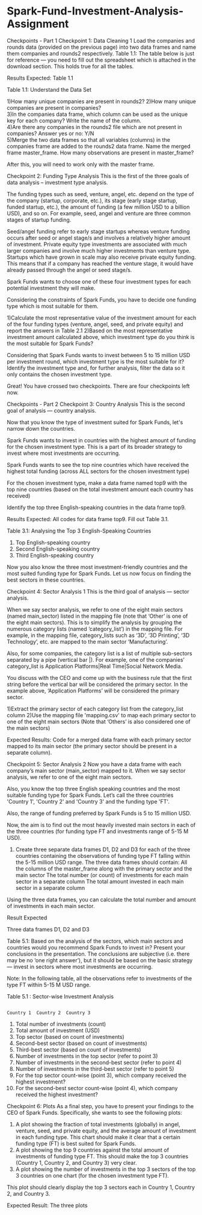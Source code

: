 # Spark-Fund-Investment-Analysis-Assignment

Checkpoints - Part 1
Checkpoint 1: Data Cleaning 1
Load the companies and rounds data (provided on the previous page) into two data frames and name them companies and rounds2 respectively.
Table 1.1: The table below is just for reference — you need to fill out the spreadsheet which is attached in the download section. This holds true for all the tables.
 

Results Expected: Table 1.1

 Table 1.1: Understand the Data Set 

1)How many unique companies are present in rounds2?	
2)How many unique companies are present in companies?	                       
3)In the companies data frame, which column can be used as the unique key for each company? Write the name of the column.	 
4)Are there any companies in the rounds2 file which are not present in companies? Answer yes or no: Y/N	 
5)Merge the two data frames so that all variables (columns) in the companies frame are added to the rounds2 data frame. Name the merged frame master_frame. How many observations are present in master_frame?

 
 

After this, you will need to work only with the master frame.

 

Checkpoint 2: Funding Type Analysis
This is the first of the three goals of data analysis – investment type analysis.

 

The funding types such as seed, venture, angel, etc. depend on the type of the company (startup, corporate, etc.), its stage (early stage startup, funded startup, etc.), the amount of funding (a few million USD to a billion USD), and so on. For example, seed, angel and venture are three common stages of startup funding.

Seed/angel funding refer to early stage startups whereas venture funding occurs after seed or angel stage/s and involves a relatively higher amount of investment.
Private equity type investments are associated with much larger companies and involve much higher investments than venture type. Startups which have grown in scale may also receive private equity funding. This means that if a company has reached the venture stage, it would have already passed through the angel or seed stage/s.
 

Spark Funds wants to choose one of these four investment types for each potential investment they will make.

 

Considering the constraints of Spark Funds, you have to decide one funding type which is most suitable for them.

1)Calculate the most representative value of the investment amount for each of the four funding types (venture, angel, seed, and private equity) and report the answers in Table 2.1
2)Based on the most representative investment amount calculated above, which investment type do you think is the most suitable for Spark Funds?

 

Considering that Spark Funds wants to invest between 5 to 15 million USD per investment round, which investment type is the most suitable for it? Identify the investment type and, for further analysis, filter the data so it only contains the chosen investment type.

 

Great! You have crossed two checkpoints. There are four checkpoints left now.

Checkpoints - Part 2
Checkpoint 3: Country Analysis
This is the second goal of analysis — country analysis.

 

Now that you know the type of investment suited for Spark Funds, let's narrow down the countries.

 

Spark Funds wants to invest in countries with the highest amount of funding for the chosen investment type. This is a part of its broader strategy to invest where most investments are occurring.

 

Spark Funds wants to see the top nine countries which have received the highest total funding (across ALL sectors for the chosen investment type)

For the chosen investment type, make a data frame named top9 with the top nine countries (based on the total investment amount each country has received)

 

Identify the top three English-speaking countries in the data frame top9.

 

Results Expected: All codes for data frame top9. Fill out Table 3.1.

 

Table 3.1: Analysing the Top 3 English-Speaking Countries

 1. Top English-speaking country	              
 2. Second English-speaking country	 
 3. Third English-speaking country	 
 

Now you also know the three most investment-friendly countries and the most suited funding type for Spark Funds. Let us now focus on finding the best sectors in these countries.

 

Checkpoint 4: Sector Analysis 1
This is the third goal of analysis — sector analysis.

 

When we say sector analysis, we refer to one of the eight main sectors (named main_sector) listed in the mapping file (note that ‘Other’ is one of the eight main sectors). This is to simplify the analysis by grouping the numerous category lists (named ‘category_list’) in the mapping file. For example, in the mapping file, category_lists such as ‘3D’, ‘3D Printing’, ‘3D Technology’, etc. are mapped to the main sector ‘Manufacturing’.

 

Also, for some companies, the category list is a list of multiple sub-sectors separated by a pipe (vertical bar |). For example, one of the companies’ category_list is Application Platforms|Real Time|Social Network Media.

 

You discuss with the CEO and come up with the business rule that the first string before the vertical bar will be considered the primary sector. In the example above, ‘Application Platforms’ will be considered the primary sector.

1)Extract the primary sector of each category list from the category_list column
2)Use the mapping file 'mapping.csv' to map each primary sector to one of the eight main sectors (Note that ‘Others’ is also considered one of the main sectors)

Expected Results: Code for a merged data frame with each primary sector mapped to its main sector (the primary sector should be present in a separate column).

 

Checkpoint 5: Sector Analysis 2
Now you have a data frame with each company’s main sector (main_sector) mapped to it. When we say sector analysis, we refer to one of the eight main sectors.

 

Also, you know the top three English speaking countries and the most suitable funding type for Spark Funds. Let’s call the three countries 'Country 1', 'Country 2' and 'Country 3' and the funding type 'FT'.

 

Also, the range of funding preferred by Spark Funds is 5 to 15 million USD.

 

Now, the aim is to find out the most heavily invested main sectors in each of the three countries (for funding type FT and investments range of 5-15 M USD).

1. Create three separate data frames D1, D2 and D3 for each of the three countries containing the observations of funding type FT falling within the 5-15 million USD range. The three data frames should contain:
    All the columns of the master_frame along with the primary sector and the main sector
    The total number (or count) of investments for each main sector in a separate column
    The total amount invested in each main sector in a separate column

Using the three data frames, you can calculate the total number and amount of investments in each main sector.

 

Result Expected 

Three data frames D1, D2 and D3 

Table 5.1: Based on the analysis of the sectors, which main sectors and countries would you recommend Spark Funds to invest in? Present your conclusions in the presentation. The conclusions are subjective (i.e. there may be no ‘one right answer’), but it should be based on the basic strategy — invest in sectors where most investments are occurring. 

 

Note: In the following table, all the observations refer to investments of the type FT within 5-15 M USD range. 

 

Table 5.1 : Sector-wise Investment Analysis

   

                                                                                                   Country 1  Country 2  Country 3

 1. Total number of investments (count)
 2. Total amount of investment (USD)
 3. Top sector (based on count of investments)
 4. Second-best sector (based on count of investments)
 5. Third-best sector (based on count of investments)
 6. Number of investments in the top sector (refer to point 3)
 7. Number of investments in the second-best sector (refer to point 4)
 8. Number of investments in the third-best sector (refer to point 5)
 9. For the top sector count-wise (point 3), which company received the highest investment?
 10. For the second-best sector count-wise (point 4), which company received the highest investment?


Checkpoint 6: Plots
As a final step, you have to present your findings to the CEO of Spark Funds. Specifically, she wants to see the following plots:

1. A plot showing the fraction of total investments (globally) in angel, venture, seed, and private equity, and the average amount of investment in each funding type. This chart should make it clear that a certain funding type (FT) is best suited for Spark Funds.
2. A plot showing the top 9 countries against the total amount of investments of funding type FT. This should make the top 3 countries (Country 1, Country 2, and Country 3) very clear.
3. A plot showing the number of investments in the top 3 sectors of the top 3 countries on one chart (for the chosen investment type FT). 

This plot should clearly display the top 3 sectors each in Country 1, Country 2, and Country 3.

Expected Result: The three plots
